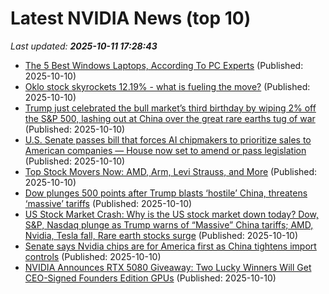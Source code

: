 # Latest NVIDIA News (top 10)
_Last updated: **2025-10-11 17:28:43**_

- [The 5 Best Windows Laptops, According To PC Experts](https://www.forbes.com/sites/forbes-personal-shopper/2025/10/10/best-windows-laptops/) (Published: 2025-10-10)
- [Oklo stock skyrockets 12.19% - what is fueling the move?](https://economictimes.indiatimes.com/news/international/us/oklo-stock-skyrockets-12-19-what-is-fueling-the-move/articleshow/124460269.cms) (Published: 2025-10-10)
- [Trump just celebrated the bull market’s third birthday by wiping 2% off the S&P 500, lashing out at China over the great rare earths tug of war](https://fortune.com/2025/10/10/trump-2-percent-sp-500-china-tariffs-rare-earths-metals/) (Published: 2025-10-10)
- [U.S. Senate passes bill that forces AI chipmakers to prioritize sales to American companies — House now set to amend or pass legislation](https://www.tomshardware.com/tech-industry/artificial-intelligence/u-s-senate-passes-bill-that-forces-ai-chipmakers-to-prioritize-sales-to-american-companies-house-now-set-to-amend-or-pass-legislation) (Published: 2025-10-10)
- [Top Stock Movers Now: AMD, Arm, Levi Strauss, and More](https://www.investopedia.com/top-stock-movers-now-amd-arm-levi-strauss-and-more-11828053) (Published: 2025-10-10)
- [Dow plunges 500 points after Trump blasts ‘hostile’ China, threatens ‘massive’ tariffs](https://nypost.com/2025/10/10/business/dow-plunges-500-points-after-trump-blasts-hostile-china-threatens-massive-tariffs/) (Published: 2025-10-10)
- [US Stock Market Crash: Why is the US stock market down today? Dow, S&P, Nasdaq plunge as Trump warns of “Massive” China tariffs; AMD, Nvidia, Tesla fall, Rare earth stocks surge](https://economictimes.indiatimes.com/news/international/us/us-stock-market-crash-why-is-the-us-stock-market-down-today-dow-jones-sp-500-nasdaq-plunge-as-trump-warns-of-massive-china-tariffs-amd-nvidia-tesla-fall-rare-earth-stocks-surge-wall-street-braces-for-trade-war-2-0/articleshow/124459476.cms) (Published: 2025-10-10)
- [Senate says Nvidia chips are for America first as China tightens import controls](https://biztoc.com/x/f2b19ae09698e98e) (Published: 2025-10-10)
- [NVIDIA Announces RTX 5080 Giveaway: Two Lucky Winners Will Get CEO-Signed Founders Edition GPUs](https://wccftech.com/nvidia-announces-jensen-signed-rtx-5080-giveaway/) (Published: 2025-10-10)
